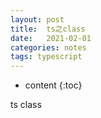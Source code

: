 ```yaml
---
layout: post
title:  ts之class
date:   2021-02-01
categories: notes
tags: typescript
---
```


* content
{:toc}


ts class
